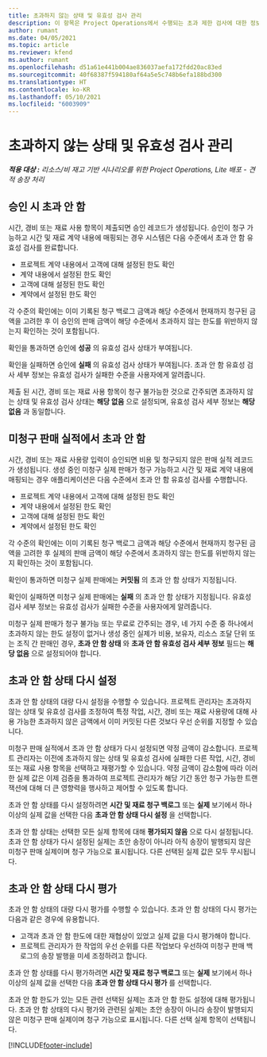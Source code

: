 ```yaml
---
title: 초과하지 않는 상태 및 유효성 검사 관리
description: 이 항목은 Project Operations에서 수행되는 초과 제한 검사에 대한 정보를 제공합니다.
author: rumant
ms.date: 04/05/2021
ms.topic: article
ms.reviewer: kfend
ms.author: rumant
ms.openlocfilehash: d51a61e441b004ae836037aefa172fdd20ac83ed
ms.sourcegitcommit: 40f68387f594180af64a5e5c748b6efa188bd300
ms.translationtype: HT
ms.contentlocale: ko-KR
ms.lasthandoff: 05/10/2021
ms.locfileid: "6003909"
---
```

# <a name="manage-not-to-exceed-status-and-validations"></a>초과하지 않는 상태 및 유효성 검사 관리 

_**적용 대상 :** 리소스/비 재고 기반 시나리오를 위한 Project Operations, Lite 배포 - 견적 송장 처리_

## <a name="not-to-exceed-on-approvals"></a>승인 시 초과 안 함

시간, 경비 또는 재료 사용 항목이 제출되면 승인 레코드가 생성됩니다. 승인이 청구 가능하고 시간 및 재료 계약 내용에 매핑되는 경우 시스템은 다음 수준에서 초과 안 함 유효성 검사를 완료합니다.

  - 프로젝트 계약 내용에서 고객에 대해 설정된 한도 확인
  - 계약 내용에서 설정된 한도 확인
  - 고객에 대해 설정된 한도 확인
  - 계약에서 설정된 한도 확인

각 수준의 확인에는 이미 기록된 청구 백로그 금액과 해당 수준에서 현재까지 청구된 금액을 고려한 후 이 승인의 판매 금액이 해당 수준에서 초과하지 않는 한도를 위반하지 않는지 확인하는 것이 포함됩니다.

확인을 통과하면 승인에 **성공** 의 유효성 검사 상태가 부여됩니다.

확인을 실패하면 승인에 **실패** 의 유효성 검사 상태가 부여됩니다. 초과 안 함 유효성 검사 세부 정보는 유효성 검사가 실패한 수준을 사용자에게 알려줍니다.

제출 된 시간, 경비 또는 재료 사용 항목이 청구 불가능한 것으로 간주되면 초과하지 않는 상태 및 유효성 검사 상태는 **해당 없음** 으로 설정되며, 유효성 검사 세부 정보는 **해당 없음** 과 동일합니다.

## <a name="not-to-exceed-on-unbilled-sales-actuals"></a>미청구 판매 실적에서 초과 안 함

시간, 경비 또는 재료 사용량 입력이 승인되면 비용 및 청구되지 않은 판매 실적 레코드가 생성됩니다. 생성 중인 미청구 실제 판매가 청구 가능하고 시간 및 재료 계약 내용에 매핑되는 경우 애플리케이션은 다음 수준에서 초과 안 함 유효성 검사를 수행합니다.

  - 프로젝트 계약 내용에서 고객에 대해 설정된 한도 확인
  - 계약 내용에서 설정된 한도 확인
  - 고객에 대해 설정된 한도 확인
  - 계약에서 설정된 한도 확인

각 수준의 확인에는 이미 기록된 청구 백로그 금액과 해당 수준에서 현재까지 청구된 금액을 고려한 후 실제의 판매 금액이 해당 수준에서 초과하지 않는 한도를 위반하지 않는지 확인하는 것이 포함됩니다.

확인이 통과하면 미청구 실제 판매에는 **커밋됨** 의 초과 안 함 상태가 지정됩니다.

확인이 실패하면 미청구 실제 판매에는 **실패** 의 초과 안 함 상태가 지정됩니다. 유효성 검사 세부 정보는 유효성 검사가 실패한 수준을 사용자에게 알려줍니다.

미청구 실제 판매가 청구 불가능 또는 무료로 간주되는 경우, 네 가지 수준 중 하나에서 초과하지 않는 한도 설정이 없거나 생성 중인 실제가 비용, 보유자, 리소스 조달 단위 또는 조직 간 판매인 경우, **초과 안 함 상태** 와 **초과 안 함 유효성 검사 세부 정보** 필드는 **해당 없음** 으로 설정되어야 합니다.

## <a name="reset-the-not-to-exceed-status"></a>초과 안 함 상태 다시 설정

초과 안 함 상태의 대량 다시 설정을 수행할 수 있습니다. 프로젝트 관리자는 초과하지 않는 상태 및 유효성 검사를 조정하여 특정 작업, 시간, 경비 또는 재료 사용량에 대해 사용 가능한 초과하지 않은 금액에서 이미 커밋된 다른 것보다 우선 순위를 지정할 수 있습니다.

미청구 판매 실적에서 초과 안 함 상태가 다시 설정되면 약정 금액이 감소합니다. 프로젝트 관리자는 이전에 초과하지 않는 상태 및 유효성 검사에 실패한 다른 작업, 시간, 경비 또는 재료 사용 항목을 선택하고 재평가할 수 있습니다. 약정 금액이 감소함에 따라 이러한 실제 값은 이제 검증을 통과하여 프로젝트 관리자가 해당 기간 동안 청구 가능한 트랜잭션에 대해 더 큰 영향력을 행사하고 제어할 수 있도록 합니다.

초과 안 함 상태를 다시 설정하려면 **시간 및 재료 청구 백로그** 또는 **실제** 보기에서 하나 이상의 실제 값을 선택한 다음 **초과 안 함 상태 다시 설정** 을 선택합니다.

초과 안 함 상태는 선택한 모든 실제 항목에 대해 **평가되지 않음** 으로 다시 설정됩니다. 초과 안 함 상태가 다시 설정된 실제는 초안 송장이 아니라 아직 송장이 발행되지 않은 미청구 판매 실제이며 청구 가능으로 표시됩니다. 다른 선택된 실제 값은 모두 무시됩니다.

## <a name="reevaluate-not-to-exceed-status"></a>초과 안 함 상태 다시 평가

초과 안 함 상태의 대량 다시 평가를 수행할 수 있습니다. 초과 안 함 상태의 다시 평가는 다음과 같은 경우에 유용합니다.

  - 고객과 초과 안 함 한도에 대한 재협상이 있었고 실제 값을 다시 평가해야 합니다.
  - 프로젝트 관리자가 한 작업의 우선 순위를 다른 작업보다 우선하여 미청구 판매 백로그의 송장 발행을 미세 조정하려고 합니다.

초과 안 함 상태를 다시 평가하려면 **시간 및 재료 청구 백로그** 또는 **실제** 보기에서 하나 이상의 실제 값을 선택한 다음 **초과 안 함 상태 다시 평가** 를 선택합니다.

초과 안 함 한도가 있는 모든 관련 선택된 실제는 초과 안 함 한도 설정에 대해 평가됩니다. 초과 안 함 상태의 다시 평가와 관련된 실제는 초안 송장이 아니라 송장이 발행되지 않은 미청구 판매 실제이며 청구 가능으로 표시됩니다. 다른 선택 실제 항목이 선택됩니다.


[!INCLUDE[footer-include](../../includes/footer-banner.md)]
